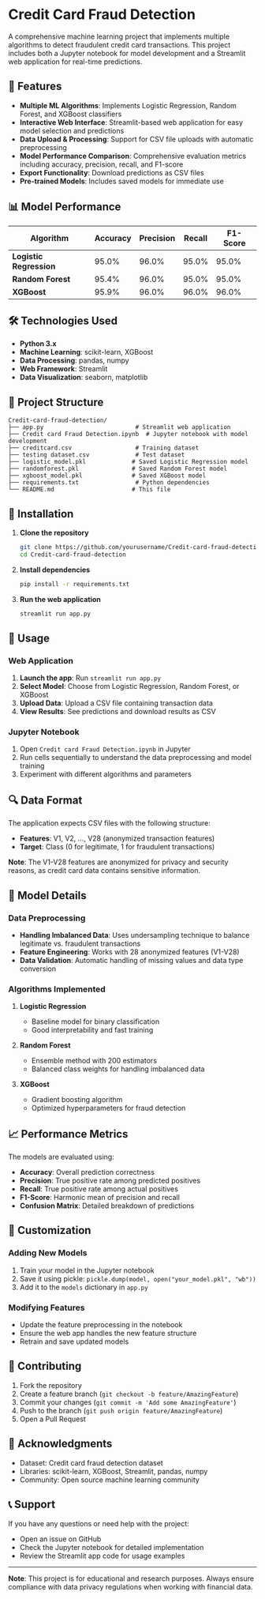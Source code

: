 # Credit Card Fraud Detection

A comprehensive machine learning project that implements multiple algorithms to detect fraudulent credit card transactions. This project includes both a Jupyter notebook for model development and a Streamlit web application for real-time predictions.

## 🚀 Features

- **Multiple ML Algorithms**: Implements Logistic Regression, Random Forest, and XGBoost classifiers
- **Interactive Web Interface**: Streamlit-based web application for easy model selection and predictions
- **Data Upload & Processing**: Support for CSV file uploads with automatic preprocessing
- **Model Performance Comparison**: Comprehensive evaluation metrics including accuracy, precision, recall, and F1-score
- **Export Functionality**: Download predictions as CSV files
- **Pre-trained Models**: Includes saved models for immediate use

## 📊 Model Performance

| Algorithm | Accuracy | Precision | Recall | F1-Score |
|-----------|----------|-----------|--------|----------|
| **Logistic Regression** | 95.0% | 96.0% | 95.0% | 95.0% |
| **Random Forest** | 95.4% | 96.0% | 95.0% | 95.0% |
| **XGBoost** | 95.9% | 96.0% | 96.0% | 96.0% |

## 🛠️ Technologies Used

- **Python 3.x**
- **Machine Learning**: scikit-learn, XGBoost
- **Data Processing**: pandas, numpy
- **Web Framework**: Streamlit
- **Data Visualization**: seaborn, matplotlib

## 📁 Project Structure

```
Credit-card-fraud-detection/
├── app.py                          # Streamlit web application
├── Credit card Fraud Detection.ipynb  # Jupyter notebook with model development
├── creditcard.csv                  # Training dataset
├── testing dataset.csv             # Test dataset
├── logistic_model.pkl             # Saved Logistic Regression model
├── randomforest.pkl               # Saved Random Forest model
├── xgboost_model.pkl              # Saved XGBoost model
├── requirements.txt                # Python dependencies
└── README.md                      # This file
```

## 🚀 Installation

1. **Clone the repository**
   ```bash
   git clone https://github.com/yourusername/Credit-card-fraud-detection.git
   cd Credit-card-fraud-detection
   ```

2. **Install dependencies**
   ```bash
   pip install -r requirements.txt
   ```

3. **Run the web application**
   ```bash
   streamlit run app.py
   ```

## 📖 Usage

### Web Application

1. **Launch the app**: Run `streamlit run app.py`
2. **Select Model**: Choose from Logistic Regression, Random Forest, or XGBoost
3. **Upload Data**: Upload a CSV file containing transaction data
4. **View Results**: See predictions and download results as CSV

### Jupyter Notebook

1. Open `Credit card Fraud Detection.ipynb` in Jupyter
2. Run cells sequentially to understand the data preprocessing and model training
3. Experiment with different algorithms and parameters

## 🔍 Data Format

The application expects CSV files with the following structure:
- **Features**: V1, V2, ..., V28 (anonymized transaction features)
- **Target**: Class (0 for legitimate, 1 for fraudulent transactions)

**Note**: The V1-V28 features are anonymized for privacy and security reasons, as credit card data contains sensitive information.

## 🧠 Model Details

### Data Preprocessing
- **Handling Imbalanced Data**: Uses undersampling technique to balance legitimate vs. fraudulent transactions
- **Feature Engineering**: Works with 28 anonymized features (V1-V28)
- **Data Validation**: Automatic handling of missing values and data type conversion

### Algorithms Implemented

1. **Logistic Regression**
   - Baseline model for binary classification
   - Good interpretability and fast training

2. **Random Forest**
   - Ensemble method with 200 estimators
   - Balanced class weights for handling imbalanced data

3. **XGBoost**
   - Gradient boosting algorithm
   - Optimized hyperparameters for fraud detection

## 📈 Performance Metrics

The models are evaluated using:
- **Accuracy**: Overall prediction correctness
- **Precision**: True positive rate among predicted positives
- **Recall**: True positive rate among actual positives
- **F1-Score**: Harmonic mean of precision and recall
- **Confusion Matrix**: Detailed breakdown of predictions

## 🔧 Customization

### Adding New Models
1. Train your model in the Jupyter notebook
2. Save it using pickle: `pickle.dump(model, open("your_model.pkl", "wb"))`
3. Add it to the `models` dictionary in `app.py`

### Modifying Features
- Update the feature preprocessing in the notebook
- Ensure the web app handles the new feature structure
- Retrain and save updated models

## 🤝 Contributing

1. Fork the repository
2. Create a feature branch (`git checkout -b feature/AmazingFeature`)
3. Commit your changes (`git commit -m 'Add some AmazingFeature'`)
4. Push to the branch (`git push origin feature/AmazingFeature`)
5. Open a Pull Request

## 🙏 Acknowledgments

- Dataset: Credit card fraud detection dataset
- Libraries: scikit-learn, XGBoost, Streamlit, pandas, numpy
- Community: Open source machine learning community

## 📞 Support

If you have any questions or need help with the project:
- Open an issue on GitHub
- Check the Jupyter notebook for detailed implementation
- Review the Streamlit app code for usage examples

---

**Note**: This project is for educational and research purposes. Always ensure compliance with data privacy regulations when working with financial data.
